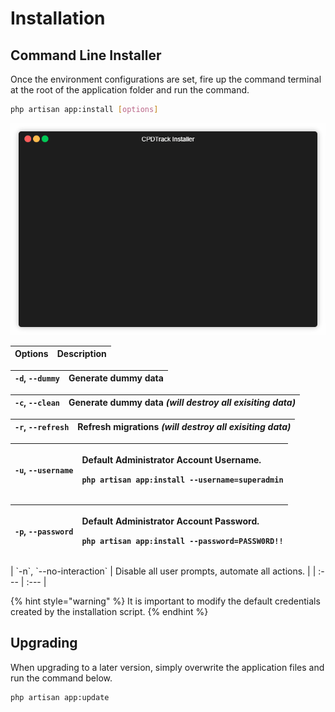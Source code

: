 # Installation

## Command Line Installer

Once the environment configurations are set, fire up the command terminal at the root of the application folder and run the command.

```bash
php artisan app:install [options]
```

![](../assets/install.gif)

| Options | Description |
| :--- | :--- |


| `-d`, `--dummy` | Generate dummy data |
| :--- | :--- |


| `-c`, `--clean` | Generate dummy data _\(will destroy all exisiting data\)_ |
| :--- | :--- |


| `-r`, `--refresh` | Refresh migrations _\(will destroy all exisiting data\)_ |
| :--- | :--- |


<table>
  <thead>
    <tr>
      <th style="text-align:left"><code>-u</code>, <code>--username</code>
      </th>
      <th style="text-align:left">
        <p>Default Administrator Account Username.</p>
        <p><code>php artisan app:install --username=superadmin</code>
        </p>
      </th>
    </tr>
  </thead>
  <tbody></tbody>
</table><table>
  <thead>
    <tr>
      <th style="text-align:left"><code>-p</code>, <code>--password</code>
      </th>
      <th style="text-align:left">
        <p>Default Administrator Account Password.</p>
        <p><code>php artisan app:install --password=PASSW0RD!!</code>
        </p>
      </th>
    </tr>
  </thead>
  <tbody></tbody>
</table>| `-n`, `--no-interaction` | Disable all user prompts, automate all actions. |
| :--- | :--- |


{% hint style="warning" %}
It is important to modify the default credentials created by the installation script.
{% endhint %}

## Upgrading

When upgrading to a later version, simply overwrite the application files and run the command below.

```bash
php artisan app:update
```

